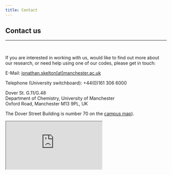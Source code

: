 ```yaml
---
title: Contact
---
```


## Contact us
-------------

<br>

If you are interested in working with us, would like to find out more about our research, or need help using one of our codes, please get in touch:

E-Mail: [jonathan.skelton[at]manchester.ac.uk](mailto:jonathan.skelton[at]manchester.ac.uk)

Telephone (University switchboard): +44(0)161 306 6000

Dover St. G.11/G.48
<br>
Department of Chemistry, University of Manchester
<br>
Oxford Road, Manchester M13 9PL, UK

The Dover Street Building is number 70 on the [campus map](https://www.manchester.ac.uk/discover/maps/)).

<div class="google_maps_container">
  <iframe class="google_maps_iframe" src="https://www.google.com/maps/embed/v1/place?q=place_id:ChIJhwsedI6xe0gRaJoBBVeIJgQ&key=AIzaSyCfzuZJq2SnJ_cSZ57oddCx333HkNhtyyA"></iframe>
</div>
